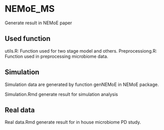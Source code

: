 # NEMoE_MS
Generate result in NEMoE paper

## Used function
utils.R: Function used for two stage model and others.
Preprocessiong.R: Function used in preprocessing microbiome data.


## Simulation
Simulation data are generated by function genNEMoE in NEMoE package.

Simulation.Rmd generate result for simulation analysis

## Real data

Real data.Rmd generate result for in house microbiome PD study.
